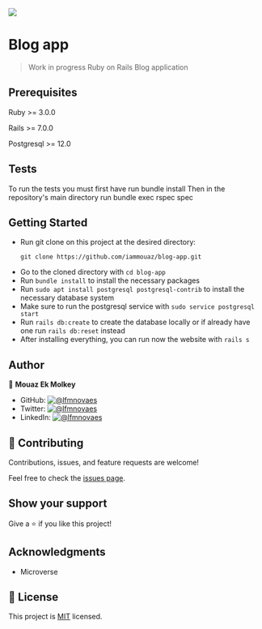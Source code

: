 ![](https://img.shields.io/badge/Microverse-blueviolet)

# Blog app

> Work in progress Ruby on Rails Blog application

## Prerequisites

Ruby >= 3.0.0

Rails >= 7.0.0

Postgresql >= 12.0

## Tests

To run the tests you must first have run bundle install
Then in the repository's main directory run bundle exec rspec spec

## Getting Started

- Run git clone on this project at the desired directory:
   ```
   git clone https://github.com/iammouaz/blog-app.git
   ```
- Go to the cloned directory with `cd blog-app`
- Run `bundle install` to install the necessary packages
- Run `sudo apt install postgresql postgresql-contrib` to install the necessary database system
- Make sure to run the postgresql service with `sudo service postgresql start`
- Run `rails db:create` to create the database locally or if already have one run `rails db:reset` instead
- After installing everything, you can run now the website with `rails s`

## Author

👤 **Mouaz Ek Molkey**

- GitHub: [![@lfmnovaes](https://img.shields.io/github/followers/iammouaz?color=lightgray&style=plastic&labelColor=blue)](https://github.com/)
- Twitter: [![@lfmnovaes](https://img.shields.io/twitter/follow/iammouaz?style=plastic&labelColor=blue)](https://www.twitter.com//)
- LinkedIn: [![@lfmnovaes](https://img.shields.io/badge/LinkedIn-blue?style=plastic&logo=linkedin)](https://www.linkedin.com/in//)

## 🤝 Contributing

Contributions, issues, and feature requests are welcome!

Feel free to check the [issues page](../../issues/).

## Show your support

Give a ⭐️ if you like this project!

## Acknowledgments

- Microverse

## 📝 License

This project is [MIT](./LICENSE) licensed.